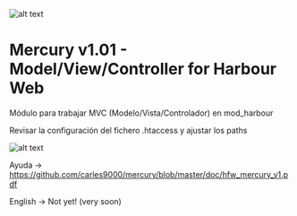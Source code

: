 ﻿![alt text](https://i.postimg.cc/B69ZjLTs/logo-mini.jpg)

Mercury v1.01 - Model/View/Controller for Harbour Web
=====================================================

Módulo para trabajar MVC (Modelo/Vista/Controlador) en mod_harbour

Revisar la configuración del fichero .htaccess y ajustar los paths

![alt text](https://github.com/carles9000/mercury/blob/master/doc/files/mvc-1.png)

Ayuda -> https://github.com/carles9000/mercury/blob/master/doc/hfw_mercury_v1.pdf 

English -> Not yet! (very soon)
